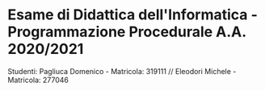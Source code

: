 # Esame di Didattica dell'Informatica - Programmazione Procedurale A.A. 2020/2021

Studenti: Pagliuca Domenico - Matricola: 319111 // Eleodori Michele - Matricola: 277046
